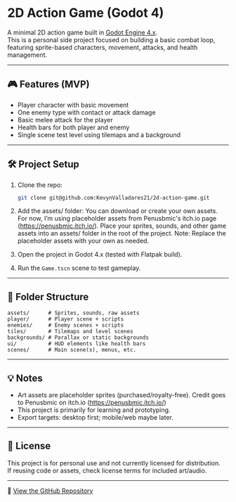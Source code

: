 # 2D Action Game (Godot 4)

A minimal 2D action game built in [Godot Engine 4.x](https://godotengine.org/).  
This is a personal side project focused on building a basic combat loop, featuring sprite-based characters, movement, attacks, and health management.

---

## 🎮 Features (MVP)

- Player character with basic movement
- One enemy type with contact or attack damage
- Basic melee attack for the player
- Health bars for both player and enemy
- Single scene test level using tilemaps and a background

---

## 🛠️ Project Setup

1. Clone the repo:
   ```bash
   git clone git@github.com:KevynValladares21/2d-action-game.git
   ```

2. Add the assets/ folder:
You can download or create your own assets. For now, I’m using placeholder assets from Penusbmic's itch.io page (https://penusbmic.itch.io/).
Place your sprites, sounds, and other game assets into an assets/ folder in the root of the project.
Note: Replace the placeholder assets with your own as needed.

3. Open the project in Godot 4.x (tested with Flatpak build).

4. Run the `Game.tscn` scene to test gameplay.

---

## 📁 Folder Structure

```
assets/      # Sprites, sounds, raw assets
player/      # Player scene + scripts
enemies/     # Enemy scenes + scripts
tiles/       # Tilemaps and level scenes
backgrounds/ # Parallax or static backgrounds
ui/          # HUD elements like health bars
scenes/      # Main scene(s), menus, etc.
```

---

## 💡 Notes

- Art assets are placeholder sprites (purchased/royalty-free). Credit goes to Penusbmic on itch.io (https://penusbmic.itch.io/)
- This project is primarily for learning and prototyping.
- Export targets: desktop first; mobile/web maybe later.

---

## 📜 License

This project is for personal use and not currently licensed for distribution.  
If reusing code or assets, check license terms for included art/audio.

---

🔗 [View the GitHub Repository](https://github.com/KevynValladares21/2d-action-game)

